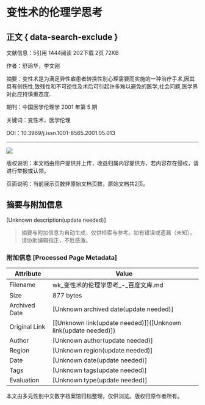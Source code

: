 # 变性术的伦理学思考

## 正文 { data-search-exclude }


文献信息：5引用 1444阅读 202下载 2页 72KB

作者：舒玲华，李文刚

摘要：变性术是为满足异性癖患者转换性别心理需要而实施的一种治疗手术,因其具有创伤性,致残性和不可逆性及术后可引起许多难以避免的医学,社会问题,医学界对此应持慎重态度.

期刊：中国医学伦理学 2001 年第 5 期

关键词：变性术，医学伦理

DOI：10.3969/j.issn.1001-8565.2001.05.013

---

![](https://himg.bdimg.com/sys/portraitn/item/public.1.45bad6a8.1fpfHG1o0_bWjViInBekjA)

版权说明：本文档由用户提供并上传，收益归属内容提供方，若内容存在侵权，请进行举报或认领。

页面说明：当前展示页数非原始文档页数，原始文档共2页。
<!-- tcd_original_link https://wk.baidu.com/view/5eedfa3231126edb6f1a10e0 -->


## 摘要与附加信息

<!-- tcd_abstract -->
[Unknown description(update needed)]
<!-- tcd_abstract_end -->

> 摘要与附加信息为自动生成，仅供检索与参考。如有错误或遗漏（未知），请协助编辑指正，不胜感激。

### 附加信息 [Processed Page Metadata]

| Attribute       | Value                                  |
|-----------------|----------------------------------------|
| Filename        | wk_变性术的伦理学思考_-_百度文库.md                             |
| Size            | 877 bytes                           |
| Archived Date   | [Unknown archived date(update needed)]                             |
| Original Link   | [[Unknown link(update needed)]]([Unknown link(update needed)])                       |
| Author          | [Unknown author(update needed)]                               |
| Region          | [Unknown region(update needed)]                               |
| Date            | [Unknown date(update needed)]                                 |
| Tags            | [Unknown tags(update needed)]                                 |
| Evaluation            | [Unknown type(update needed)]                                 |
<!-- tcd_table_end -->

本文由多元性别中文数字档案馆归档整理，仅供浏览。版权归原作者所有。

